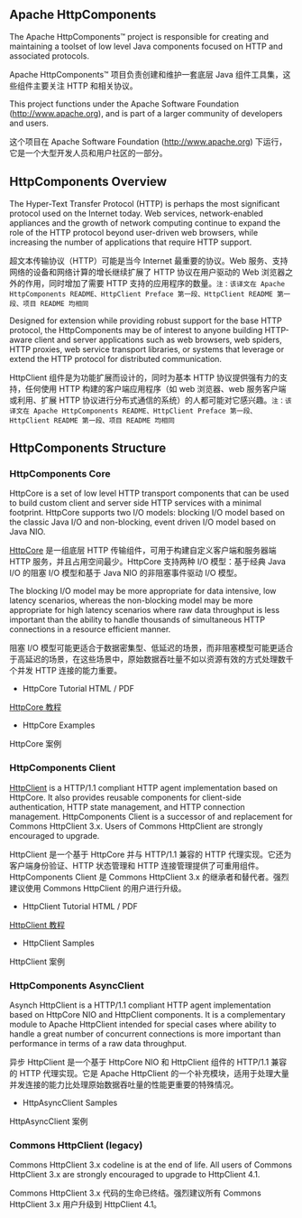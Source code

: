 ## Apache HttpComponents

The Apache HttpComponents™ project is responsible for creating and maintaining a toolset of low level Java components focused on HTTP and associated protocols.

Apache HttpComponents™ 项目负责创建和维护一套底层 Java 组件工具集，这些组件主要关注 HTTP 和相关协议。

This project functions under the Apache Software Foundation (http://www.apache.org), and is part of a larger community of developers and users.

这个项目在 Apache Software Foundation (http://www.apache.org) 下运行，它是一个大型开发人员和用户社区的一部分。

## HttpComponents Overview

The Hyper-Text Transfer Protocol (HTTP) is perhaps the most significant protocol used on the Internet today. Web services, network-enabled appliances and the growth of network computing continue to expand the role of the HTTP protocol beyond user-driven web browsers, while increasing the number of applications that require HTTP support.

超文本传输协议（HTTP）可能是当今 Internet 最重要的协议。Web 服务、支持网络的设备和网络计算的增长继续扩展了 HTTP 协议在用户驱动的 Web 浏览器之外的作用，同时增加了需要 HTTP 支持的应用程序的数量。`注：该译文在 Apache HttpComponents README、HttpClient Preface 第一段、HttpClient README 第一段、项目 README 均相同`

Designed for extension while providing robust support for the base HTTP protocol, the HttpComponents may be of interest to anyone building HTTP-aware client and server applications such as web browsers, web spiders, HTTP proxies, web service transport libraries, or systems that leverage or extend the HTTP protocol for distributed communication.

HttpClient 组件是为功能扩展而设计的，同时为基本 HTTP 协议提供强有力的支持，任何使用 HTTP 构建的客户端应用程序（如 web 浏览器、web 服务客户端或利用、扩展 HTTP 协议进行分布式通信的系统）的人都可能对它感兴趣。`注：该译文在 Apache HttpComponents README、HttpClient Preface 第一段、HttpClient README 第一段、项目 README 均相同`

## HttpComponents Structure

### HttpComponents Core

HttpCore is a set of low level HTTP transport components that can be used to build custom client and server side HTTP services with a minimal footprint. HttpCore supports two I/O models: blocking I/O model based on the classic Java I/O and non-blocking, event driven I/O model based on Java NIO.

[HttpCore](/HttpCore) 是一组底层 HTTP 传输组件，可用于构建自定义客户端和服务器端 HTTP 服务，并且占用空间最少。HttpCore 支持两种 I/O 模型：基于经典 Java I/O 的阻塞 I/O 模型和基于 Java NIO 的非阻塞事件驱动 I/O 模型。

The blocking I/O model may be more appropriate for data intensive, low latency scenarios, whereas the non-blocking model may be more appropriate for high latency scenarios where raw data throughput is less important than the ability to handle thousands of simultaneous HTTP connections in a resource efficient manner.

阻塞 I/O 模型可能更适合于数据密集型、低延迟的场景，而非阻塞模型可能更适合于高延迟的场景，在这些场景中，原始数据吞吐量不如以资源有效的方式处理数千个并发 HTTP 连接的能力重要。

- HttpCore Tutorial HTML / PDF

[HttpCore 教程](/HttpCore/HttpCore-Tutorial)

- HttpCore Examples

HttpCore 案例

### HttpComponents Client

[HttpClient](/HttpClient) is a HTTP/1.1 compliant HTTP agent implementation based on HttpCore. It also provides reusable components for client-side authentication, HTTP state management, and HTTP connection management. HttpComponents Client is a successor of and replacement for Commons HttpClient 3.x. Users of Commons HttpClient are strongly encouraged to upgrade.

HttpClient 是一个基于 HttpCore 并与 HTTP/1.1 兼容的 HTTP 代理实现。它还为客户端身份验证、HTTP 状态管理和 HTTP 连接管理提供了可重用组件。HttpComponents Client 是 Commons HttpClient 3.x 的继承者和替代者。强烈建议使用 Commons HttpClient 的用户进行升级。

- HttpClient Tutorial HTML / PDF

[HttpClient 教程](/HttpClient/HttpClient-Tutorial)

- HttpClient Samples

HttpClient 案例

### HttpComponents AsyncClient

Asynch HttpClient is a HTTP/1.1 compliant HTTP agent implementation based on HttpCore NIO and HttpClient components. It is a complementary module to Apache HttpClient intended for special cases where ability to handle a great number of concurrent connections is more important than performance in terms of a raw data throughput.

异步 HttpClient 是一个基于 HttpCore NIO 和 HttpClient 组件的 HTTP/1.1 兼容的 HTTP 代理实现。它是 Apache HttpClient 的一个补充模块，适用于处理大量并发连接的能力比处理原始数据吞吐量的性能更重要的特殊情况。

- HttpAsyncClient Samples

HttpAsyncClient 案例

### Commons HttpClient (legacy)

Commons HttpClient 3.x codeline is at the end of life. All users of Commons HttpClient 3.x are strongly encouraged to upgrade to HttpClient 4.1.

Commons HttpClient 3.x 代码的生命已终结。强烈建议所有 Commons HttpClient 3.x 用户升级到 HttpClient 4.1。